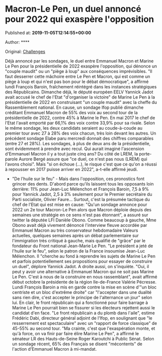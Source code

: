 
# Macron-Le Pen, un duel annoncé pour 2022 qui exaspère l'opposition

Published at: **2019-11-05T12:14:55+00:00**

Author: ****

Original: [Challenges](https://www.challenges.fr/politique/macron-le-pen-un-duel-annonce-pour-2022-qui-exaspere-l-opposition_683222)

Déjà annoncé par les sondages, le duel entre Emmanuel Macron et Marine Le Pen pour la présidentielle de 2022 exaspère l'opposition, qui dénonce un "couple maudit" ou un "piège à loup" aux conséquences imprévisibles.
"Il faut desserrer cette mâchoire entre Le Pen et Macron, qui est comme un piège à loup et qui n'est pas bon pour le débat démocratique", a affirmé lundi François Baroin, fraîchement réintégré dans les instances stratégiques des Républicains.
Dimanche déjà, le député européen EELV Yannick Jadot avait accusé le chef de l'Etat "d'organiser la victoire" de Marine Le Pen à la présidentielle de 2022 en construisant "un couple maudit" avec la cheffe du Rassemblement national.
En cause, un sondage Ifop publié dimanche créditant Emmanuel Macron de 55% des voix au second tour de la présidentielle de 2022, contre 45% à Marine le Pen. En mai 2017 le chef de l'Etat l'avait emporté par 66,1% des voix contre 33,9% pour sa rivale.
Selon le même sondage, les deux candidats seraient au coude-à-coude au premier tour avec 27 à 28% des voix chacun, très loin devant les autres. Un précédent sondage Elabe paru mercredi donnait des chiffres comparables (entre 27 et 28%).
Les sondages, à plus de deux ans de la présidentielle, sont évidemment à prendre avec recul. Qui aurait imaginé l'ascension d'Emmanuel Macron il y a tout juste cinq ans?
Du côté de LREM, la porte-parole Aurore Bergé assure que "ce duel, ce n'est pas nous (LREM) qui l'avons choisi". Mais "si on échoue (...), le risque c'est que ce qu'on a réussi à repousser en 2017 puisse arriver en 2022", a-t-elle affirmé jeudi.
- "De l'huile sur le feu" -
Mais dans l'opposition, ces pronostics font grincer des dents. D'abord parce qu'ils laissent tous les opposants loin derrière: 11% pour Jean-Luc Mélenchon et François Baroin, 7,5 à 9% pour Yannick Jadot, 2,5 à 3% seulement pour le Premier secrétaire du Parti socialiste, Olivier Faure...
Surtout, c'est la présumée tactique du chef de l'Etat qui est mise en cause: "Qu'un sondage annonce pour 2022 un 2e tour Macron-Le Pen alors que Macron déploie depuis des semaines une stratégie en ce sens n'est pas étonnant", a assuré sur twitter la députée LFI Danièle Obono.
Comme beaucoup à gauche, Mme Obono avait déjà vivement dénoncé l'interview fleuve accordée par Emmanuel Macron au très conservateur hebdomadaire Valeurs actuelles, quelques semaines après un débat parlementaire sur l'immigration très critiqué à gauche, mais qualifié de "grâce" par le fondateur du Front national Jean-Marie Le Pen.
"Le président a jeté de l'huile sur le feu", selon le patron de la France insoumise Jean-Luc Mélenchon.
Il "cherche au fond à reprendre les sujets de Marine Le Pen et parfois potentiellement ses propositions pour essayer de construire un duel", déplore Yannick Jadot.
A droite aussi, on s'inquiète. "Oui, il peut y avoir une alternative à Emmanuel Macron qui ne soit pas Marine Le Pen. C'est à nous de la construire en nous rassemblant", avait affirmé début octobre la présidente de la région Ile-de-France Valérie Pécresse.
Lundi François Baroin a mis en garde contre la mise en scène d'"un bloc centriste et un bloc d'extrême droite" car "l'accepter dans une dualité sans rien dire, c'est accepter le principe de l'alternance un jour" selon lui.
En clair, le front républicain qui a fonctionné pour faire barrage à Marine Le Pen pourrait bien se fissurer si les électeurs rejettent aussi le candidat d'en face.
"Le front républicain a du plomb dans l'aile", estime Frédéric Dabi, directeur général adjoint de l'Ifop, en soulignant que "le resserrement est spectaculaire" avec un "rapport de force classique" de 45-55% au second tour.
"Ma crainte, c'est que l'exaspération monte, et qu'à force, on va finir par faire élire Marine Le Pen", a affirmé le sénateur LR des Hauts-de-Seine Roger Karoutchi à Public Sénat.
Selon un sondage récent, 65% des Français se disent "mécontents" de l'action d'Emmanuel Macron à mi-mandat.
